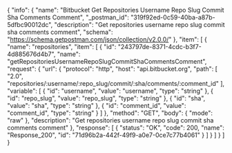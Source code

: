 {
  "info": {
    "name": "Bitbucket Get Repositories Username Repo Slug Commit Sha Comments Comment",
    "_postman_id": "319f92ed-0c59-40ba-a87b-5dfbc90012dc",
    "description": "Get repositories username repo slug commit sha comments comment",
    "schema": "https://schema.getpostman.com/json/collection/v2.0.0/"
  },
  "item": [
    {
      "name": "repositories",
      "item": [
        {
          "id": "243797de-8371-4cdc-b3f7-4d885676d4b7",
          "name": "getRepositoriesUsernameRepoSlugCommitShaCommentsComment",
          "request": {
            "url": {
              "protocol": "http",
              "host": "api.bitbucket.org",
              "path": [
                "2.0",
                "repositories/:username/:repo_slug/commit/:sha/comments/:comment_id"
              ],
              "variable": [
                {
                  "id": "username",
                  "value": "username",
                  "type": "string"
                },
                {
                  "id": "repo_slug",
                  "value": "repo_slug",
                  "type": "string"
                },
                {
                  "id": "sha",
                  "value": "sha",
                  "type": "string"
                },
                {
                  "id": "comment_id",
                  "value": "comment_id",
                  "type": "string"
                }
              ]
            },
            "method": "GET",
            "body": {
              "mode": "raw"
            },
            "description": "Get repositories username repo slug commit sha comments comment"
          },
          "response": [
            {
              "status": "OK",
              "code": 200,
              "name": "Response_200",
              "id": "71d96b2a-442f-49f9-a0e7-0ce7c77b4061"
            }
          ]
        }
      ]
    }
  ]
}